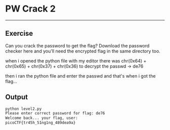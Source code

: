 # PW Crack 2
---

## Exercise

Can you crack the password to get the flag?
Download the password checker here and you'll need the encrypted flag in the same directory too.

when i opened the python file with my editor there was chr(0x64) + chr(0x65) + chr(0x37) + chr(0x36) to decrypt the passwd -> de76

then i ran the python file and enter the passwd and that's when i got the flag...

## Output

```bash
python level2.py
Please enter correct password for flag: de76
Welcome back... your flag, user:
picoCTF{tr45h_51ng1ng_489dea9a}
```